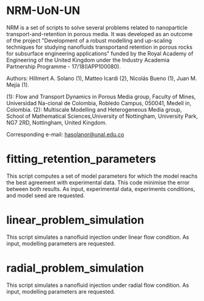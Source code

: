 # NRM-UoN-UN

NRM is a set of scripts to solve several problems related to nanoparticle transport-and-retention in porous media. It was developed as an outcome of the project "Development of a robust modelling and up-scaling techniques for studying nanofluids transportand retention in porous rocks for subsurface engineering applications" funded by the Royal Academy of Engineering of the United Kingdom under the Industry  Academia  Partnership  Programme  -  17/18(IAPP100080). 

Authors: Hillmert A. Solano (1), Matteo Icardi (2), Nicolás Bueno (1), Juan M. Mejía (1).

(1): Flow and Transport Dynamics in Porous Media group, Faculty of Mines, Universidad Na-cional de Colombia, Robledo Campus, 050041, Medell ́ın, Colombia.
(2): Multiscale  Modelling  and  Heterogeneous  Media  group,  School  of  Mathematical  Sciences,University of Nottingham, University Park, NG7 2RD, Nottingham, United Kingdom.

Corresponding e-mail: hasolanor@unal.edu.co

# fitting_retention_parameters
This script computes a set of model parameters for which the model reachs the best agreement with experimental data. This code minimise the error between both results. As input, experimental data, experiments conditions, and model seed are requested.

# linear_problem_simulation
This script simulates a nanofluid injection under linear flow condition. As input, modelling parameters are requested.

# radial_problem_simulation
This script simulates a nanofluid injection under radial flow condition. As input, modelling parameters are requested.
